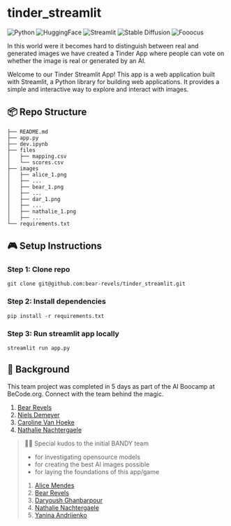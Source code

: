 # tinder_streamlit

![Python](https://img.shields.io/badge/python-3670A0?style=for-the-badge&logo=python&logoColor=ffdd54)
![HuggingFace](https://img.shields.io/badge/huggingface-0077B5?style=for-the-badge&logo=huggingface&logoColor=white)
![Streamlit](https://img.shields.io/badge/streamlit-0077B5?style=for-the-badge&logo=streamlit&logoColor=white)
![Stable Diffusion](https://img.shields.io/badge/stable_diffusion-3670A0?style=for-the-badge&logo=stable-diffusion&logoColor=white)
![Fooocus](https://img.shields.io/badge/foocus-0077B5?style=for-the-badge&logo=foocus&logoColor=white)

In this world were it becomes hard to distinguish between real and generated images we have created a Tinder App where people can vote on whether the image is real or generated by an AI.

Welcome to our Tinder Streamlit App! 
This app is a web application built with Streamlit, a Python library for building web applications. It provides a simple and interactive way to explore and interact with images.

## 📦 Repo Structure

```
├── README.md
├── app.py
├── dev.ipynb
├── files
│   ├── mapping.csv
│   └── scores.csv
├── images
│   ├── alice_1.png
│   ├── ...
│   ├── bear_1.png
│   ├── ...
│   ├── dar_1.png
│   ├── ...
│   ├── nathalie_1.png
│   ├── ...
└── requirements.txt
```

## 🎮 Setup Instructions

### Step 1: Clone repo
```
git clone git@github.com:bear-revels/tinder_streamlit.git
```

### Step 2: Install dependencies
```
pip install -r requirements.txt
```

### Step 3: Run streamlit app locally
```
streamlit run app.py
```


## 📌 Background

This team project was completed in 5 days as part of the AI Boocamp at BeCode.org. Connect with the team behind the magic.

1. [Bear Revels](https://www.linkedin.com/in/bear-revels/)
2. [Niels Demeyer](https://github.com/niels-demeyer)
3. [Caroline Van Hoeke](https://www.linkedin.com/in/caroline-van-hoeke/)
4. [Nathalie Nachtergaele](https://www.linkedin.com/in/nathalie-nachtergaele/)


> 🙋‍♂️ Special kudos to the initial BANDY team
> * for investigating opensource models
> * for creating the best AI images possible 
> * for laying the foundations of this app/game
>1. [Alice Mendes](https://www.linkedin.com/in/alice-edcm/)
>2. [Bear Revels](https://www.linkedin.com/in/bear-revels/)
>3. [Daryoush Ghanbarpour](https://www.linkedin.com/in/daryoushghanbarpour/)
>4. [Nathalie Nachtergaele](https://www.linkedin.com/in/nathalie-nachtergaele/)
>5. [Yanina Andriienko](https://www.linkedin.com/in/yanina-andriienko-7a2984287/)
